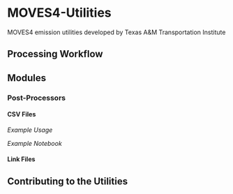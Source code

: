 # MOVES4-Utilities
MOVES4 emission utilities developed by Texas A&M Transportation Institute




## Processing Workflow

## Modules

### Post-Processors

#### CSV Files

*Example Usage*

*Example Notebook*

#### Link Files


## Contributing to the Utilities